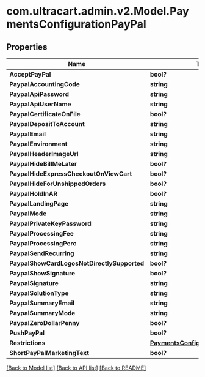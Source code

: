 # com.ultracart.admin.v2.Model.PaymentsConfigurationPayPal
## Properties

Name | Type | Description | Notes
------------ | ------------- | ------------- | -------------
**AcceptPayPal** | **bool?** |  | [optional] 
**PaypalAccountingCode** | **string** |  | [optional] 
**PaypalApiPassword** | **string** |  | [optional] 
**PaypalApiUserName** | **string** |  | [optional] 
**PaypalCertificateOnFile** | **bool?** |  | [optional] 
**PaypalDepositToAccount** | **string** |  | [optional] 
**PaypalEmail** | **string** |  | [optional] 
**PaypalEnvironment** | **string** |  | [optional] 
**PaypalHeaderImageUrl** | **string** |  | [optional] 
**PaypalHideBillMeLater** | **bool?** |  | [optional] 
**PaypalHideExpressCheckoutOnViewCart** | **bool?** |  | [optional] 
**PaypalHideForUnshippedOrders** | **bool?** |  | [optional] 
**PaypalHoldInAR** | **bool?** |  | [optional] 
**PaypalLandingPage** | **string** |  | [optional] 
**PaypalMode** | **string** |  | [optional] 
**PaypalPrivateKeyPassword** | **string** |  | [optional] 
**PaypalProcessingFee** | **string** |  | [optional] 
**PaypalProcessingPerc** | **string** |  | [optional] 
**PaypalSendRecurring** | **string** |  | [optional] 
**PaypalShowCardLogosNotDirectlySupported** | **bool?** |  | [optional] 
**PaypalShowSignature** | **bool?** |  | [optional] 
**PaypalSignature** | **string** |  | [optional] 
**PaypalSolutionType** | **string** |  | [optional] 
**PaypalSummaryEmail** | **string** |  | [optional] 
**PaypalSummaryMode** | **string** |  | [optional] 
**PaypalZeroDollarPenny** | **bool?** |  | [optional] 
**PushPayPal** | **bool?** |  | [optional] 
**Restrictions** | [**PaymentsConfigurationRestrictions**](PaymentsConfigurationRestrictions.md) |  | [optional] 
**ShortPayPalMarketingText** | **bool?** |  | [optional] 


[[Back to Model list]](../README.md#documentation-for-models) [[Back to API list]](../README.md#documentation-for-api-endpoints) [[Back to README]](../README.md)

